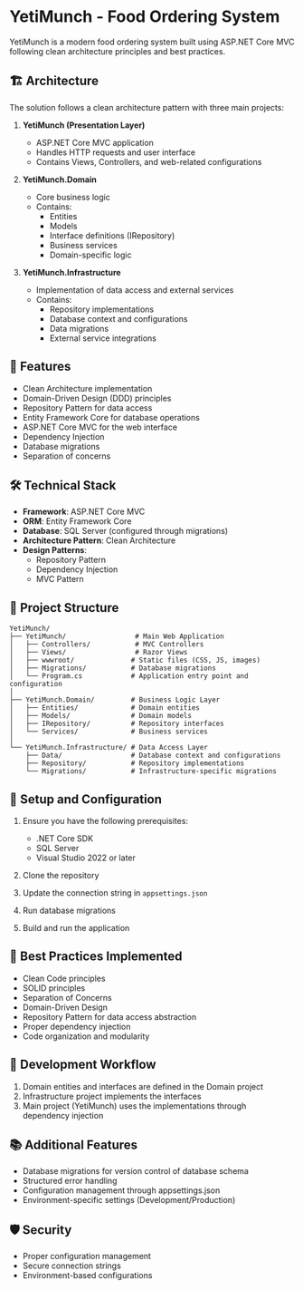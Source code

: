 # YetiMunch - Food Ordering System

YetiMunch is a modern food ordering system built using ASP.NET Core MVC following clean architecture principles and best practices.

## 🏗️ Architecture

The solution follows a clean architecture pattern with three main projects:

1. **YetiMunch (Presentation Layer)**
   - ASP.NET Core MVC application
   - Handles HTTP requests and user interface
   - Contains Views, Controllers, and web-related configurations

2. **YetiMunch.Domain**
   - Core business logic
   - Contains:
     - Entities
     - Models
     - Interface definitions (IRepository)
     - Business services
     - Domain-specific logic

3. **YetiMunch.Infrastructure**
   - Implementation of data access and external services
   - Contains:
     - Repository implementations
     - Database context and configurations
     - Data migrations
     - External service integrations

## 🚀 Features

- Clean Architecture implementation
- Domain-Driven Design (DDD) principles
- Repository Pattern for data access
- Entity Framework Core for database operations
- ASP.NET Core MVC for the web interface
- Dependency Injection
- Database migrations
- Separation of concerns

## 🛠️ Technical Stack

- **Framework**: ASP.NET Core MVC
- **ORM**: Entity Framework Core
- **Database**: SQL Server (configured through migrations)
- **Architecture Pattern**: Clean Architecture
- **Design Patterns**:
  - Repository Pattern
  - Dependency Injection
  - MVC Pattern

## 📁 Project Structure

```
YetiMunch/
├── YetiMunch/                 # Main Web Application
│   ├── Controllers/           # MVC Controllers
│   ├── Views/                 # Razor Views
│   ├── wwwroot/              # Static files (CSS, JS, images)
│   ├── Migrations/           # Database migrations
│   └── Program.cs            # Application entry point and configuration
│
├── YetiMunch.Domain/         # Business Logic Layer
│   ├── Entities/             # Domain entities
│   ├── Models/               # Domain models
│   ├── IRepository/          # Repository interfaces
│   └── Services/             # Business services
│
└── YetiMunch.Infrastructure/ # Data Access Layer
    ├── Data/                 # Database context and configurations
    ├── Repository/           # Repository implementations
    └── Migrations/           # Infrastructure-specific migrations
```

## 🔧 Setup and Configuration

1. Ensure you have the following prerequisites:
   - .NET Core SDK
   - SQL Server
   - Visual Studio 2022 or later

2. Clone the repository
3. Update the connection string in `appsettings.json`
4. Run database migrations
5. Build and run the application

## 🌟 Best Practices Implemented

- Clean Code principles
- SOLID principles
- Separation of Concerns
- Domain-Driven Design
- Repository Pattern for data access abstraction
- Proper dependency injection
- Code organization and modularity

## 🔄 Development Workflow

1. Domain entities and interfaces are defined in the Domain project
2. Infrastructure project implements the interfaces
3. Main project (YetiMunch) uses the implementations through dependency injection

## 📚 Additional Features

- Database migrations for version control of database schema
- Structured error handling
- Configuration management through appsettings.json
- Environment-specific settings (Development/Production)

## 🛡️ Security

- Proper configuration management
- Secure connection strings
- Environment-based configurations

 